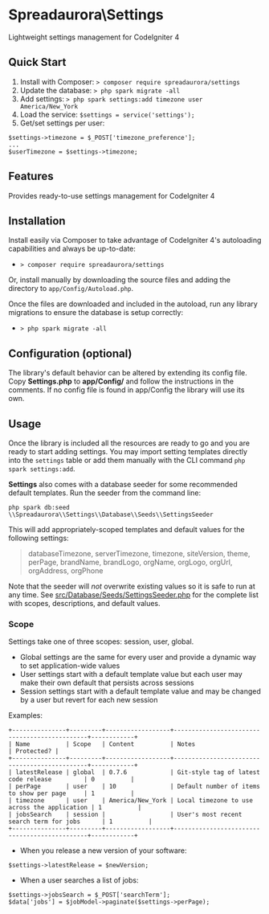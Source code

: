 # Spreadaurora\Settings
Lightweight settings management for CodeIgniter 4

## Quick Start

1. Install with Composer: `> composer require spreadaurora/settings`
2. Update the database: `> php spark migrate -all`
3. Add settings: `> php spark settings:add timezone user America/New_York`
4. Load the service: `$settings = service('settings');`
5. Get/set settings per user:
```
$settings->timezone = $_POST['timezone_preference'];
...
$userTimezone = $settings->timezone;
```

## Features

Provides ready-to-use settings management for CodeIgniter 4

## Installation

Install easily via Composer to take advantage of CodeIgniter 4's autoloading capabilities
and always be up-to-date:
* `> composer require spreadaurora/settings`

Or, install manually by downloading the source files and adding the directory to
`app/Config/Autoload.php`.

Once the files are downloaded and included in the autoload, run any library migrations
to ensure the database is setup correctly:
* `> php spark migrate -all`

## Configuration (optional)

The library's default behavior can be altered by extending its config file. Copy
**Settings.php** to **app/Config/** and follow the instructions in the
comments. If no config file is found in app/Config the library will use its own.

## Usage

Once the library is included all the resources are ready to go and you are ready to start
adding settings. You may import setting templates directly into the `settings` table or
add them manually with the CLI command `php spark settings:add`.

**Settings** also comes with a database seeder for some recommended default templates. Run
the seeder from the command line:

	php spark db:seed \\Spreadaurora\\Settings\\Database\\Seeds\\SettingsSeeder

This will add appropriately-scoped templates and default values for the following settings:

> databaseTimezone, serverTimezone, timezone, siteVersion, theme, perPage, brandName, brandLogo, orgName, orgLogo, orgUrl, orgAddress, orgPhone

Note that the seeder will *not* overwrite existing values so it is safe to run at any time.
See [src/Database/Seeds/SettingsSeeder.php](src/Database/Seeds/SettingsSeeder.php) for the
complete list with scopes, descriptions, and default values.

### Scope

Settings take one of three scopes: session, user, global.
* Global settings are the same for every user and provide a dynamic way to set application-wide values
* User settings start with a default template value but each user may make their own default that persists across sessions
* Session settings start with a default template value and may be changed by a user but revert for each new session

Examples:
```
+---------------+---------+------------------+----------------------------------------------+------------+
| Name          | Scope   | Content          | Notes                                        | Protected? |
+---------------+---------+------------------+----------------------------------------------+------------+
| latestRelease | global  | 0.7.6            | Git-style tag of latest code release         | 0          |
| perPage       | user    | 10               | Default number of items to show per page     | 1          |
| timezone      | user    | America/New_York | Local timezone to use across the application | 1          |
| jobsSearch    | session |                  | User's most recent search term for jobs      | 1          |
+---------------+---------+------------------+----------------------------------------------+------------+
```

* When you release a new version of your software:

`$settings->latestRelease = $newVersion;`

* When a user searches a list of jobs:

```
$settings->jobsSearch = $_POST['searchTerm'];
$data['jobs'] = $jobModel->paginate($settings->perPage);
```
